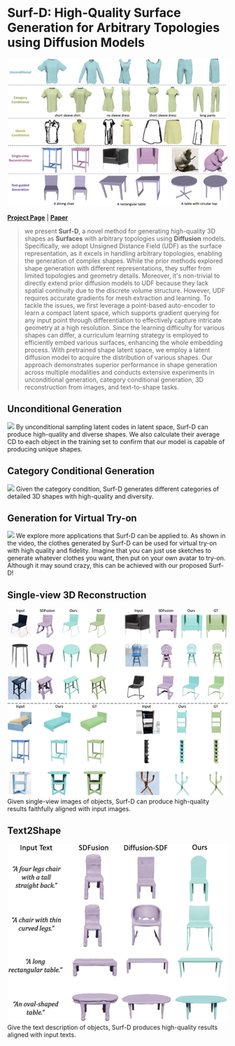 # Surf-D: High-Quality Surface Generation for Arbitrary Topologies using Diffusion Models

<img src="./assets/fig_teaser.png">

**[Project Page](https://yzmblog.github.io/projects/MonoHuman)**
| **[Paper](https://arxiv.org/abs/2311.17050)**

>we present **Surf-D**, a novel method for generating high-quality 3D shapes as **Surfaces** with arbitrary topologies using **Diffusion** models. Specifically, we adopt Unsigned Distance Field (UDF) as the surface representation, as it excels in handling arbitrary topologies, enabling the generation of complex shapes. While the prior methods explored shape generation with different representations, they suffer from limited topologies and geometry details. Moreover, it's non-trivial to directly extend prior diffusion models to UDF because they lack spatial continuity due to the discrete volume structure. However, UDF requires accurate gradients for mesh extraction and learning. To tackle the issues, we first leverage a point-based auto-encoder to learn a compact latent space, which supports gradient querying for any input point through differentiation to effectively capture intricate geometry at a high resolution. Since the learning difficulty for various shapes can differ, a curriculum learning strategy is employed to efficiently embed various surfaces, enhancing the whole embedding process. With pretrained shape latent space, we employ a latent diffusion model to acquire the distribution of various shapes. Our approach demonstrates superior performance in shape generation across multiple modalities and conducts extensive experiments in unconditional generation, category conditional generation, 3D reconstruction from images, and text-to-shape tasks.

## Unconditional Generation
<img src="./assets/fig_unconditional.gif">
By unconditional sampling latent codes in latent space, Surf-D can produce high-quality and diverse shapes. We also calculate their average CD to each object in the training set to confirm that our model is capable of producing unique shapes.

## Category Conditional Generation
<img src="./assets/fig_cat_conditional.gif">
Given the category condition, Surf-D generates different categories of detailed 3D shapes with high-quality and diversity.

## Generation for Virtual Try-on
<img src="./assets/fig_virtual_try_on.gif">
We explore more applications that Surf-D can be applied to. As shown in the video, the clothes generated by Surf-D can be used for virtual try-on with high quality and fidelity. Imagine that you can just use sketches to generate whatever clothes you want, then put on your own avatar to try-on. Although it may sound crazy, this can be achieved with our proposed Surf-D!

## Single-view 3D Reconstruction
<img src="./assets/fig_pix3d.png">
Given single-view images of objects, Surf-D can produce high-quality results faithfully aligned with input images.

## Text2Shape
<img src="./assets/fig_text2shape.png">
Give the text description of objects, Surf-D produces high-quality results aligned with input texts.

